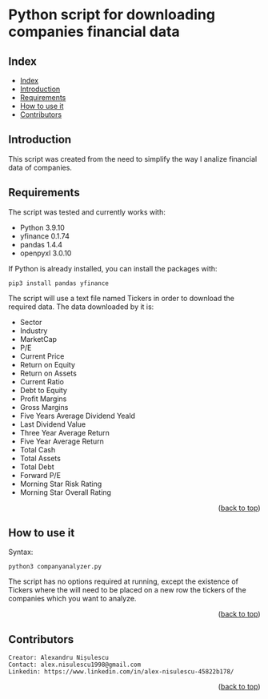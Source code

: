 # Python script for downloading companies financial data

<a name="readme-top"></a>

## Index

* [Index](#index)
* [Introduction](#introduction)
* [Requirements](#requirements)
* [How to use it](#how-to-use-it)
* [Contributors](#contributors)

## Introduction

This script was created from the need to simplify the way I analize financial data of companies.

## Requirements

The script was tested and currently works with:

* Python 3.9.10
* yfinance 0.1.74
* pandas 1.4.4
* openpyxl 3.0.10

If Python is already installed, you can install the packages with:

    pip3 install pandas yfinance

The script will use a text file named Tickers in order to download the required data.
The data downloaded by it is:

* Sector
* Industry
* MarketCap
* P/E
* Current Price
* Return on Equity
* Return on Assets
* Current Ratio
* Debt to Equity
* Profit Margins
* Gross Margins
* Five Years Average Dividend Yeald
* Last Dividend Value
* Three Year Average Return
* Five Year Average Return
* Total Cash
* Total Assets
* Total Debt
* Forward P/E
* Morning Star Risk Rating
* Morning Star Overall Rating

<p align="right">(<a href="#readme-top">back to top</a>)</p>

## How to use it

Syntax:

    python3 companyanalyzer.py

The script has no options required at running, except the existence of Tickers where the will need to be placed on a new row the tickers of the companies which you want to analyze.

<p align="right">(<a href="#readme-top">back to top</a>)</p>

## Contributors

    Creator: Alexandru Nișulescu
    Contact: alex.nisulescu1998@gmail.com
    Linkedin: https://www.linkedin.com/in/alex-nisulescu-45822b178/

<p align="right">(<a href="#readme-top">back to top</a>)</p>
